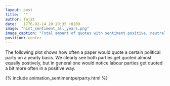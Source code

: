 ```yaml
---
layout: post
title:  ""
author: Tajat
date:   1776-02-14 20:20:35 +0200
image: "hist_sentiment_all_years.png"
image_caption: "Total amount of quotes with sentiment positive, neutral and negative for each newspaper."
position: center
---
```

The following plot shows how often a paper would quote a certain political party on a yearly basis.
We clearly see both parties get quoted almost equally postively, but in general one would notice labour parties get quoted a bit more often in a positive way. 

{% include animation_sentimentperparty.html %}

<!--more-->